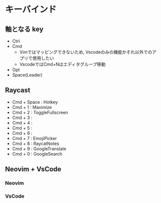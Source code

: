 # キーバインド 


## 軸となる key

- Ctrl
- Cmd
  - Vimではマッピングできないため, Vscodeのみの機能かそれ以外でのアプリで使用したい
  - VscodeではCmd+Nはエディタグループ移動
- Opt
- Space(Leader)

## Raycast

- Cmd + Space : Hotkey
- Cmd + 1 : Maximize
- Cmd + 2 : ToggleFullscreen  
- Cmd + 3 :  
- Cmd + 4 :  
- Cmd + 5 :  
- Cmd + 6 :  
- Cmd + 7 : EmojiPicker 
- Cmd + 8 : RaycatNotes 
- Cmd + 9 : GoogleTranslate  
- Cmd + 0 : GoogleSearch

## Neovim + VsCode

### Neovim


### VsCode
